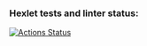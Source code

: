 ### Hexlet tests and linter status:
[![Actions Status](https://github.com/Matheria/frontend-project-12/actions/workflows/hexlet-check.yml/badge.svg)](https://github.com/Matheria/frontend-project-12/actions)